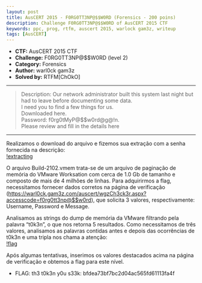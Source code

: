 ```yaml
---
layout: post
title: AusCERT 2015 - F0RG0TT3NP@$$W0RD (Forensics - 200 poins) 
description: Challenge F0RG0TT3NP@$$W0RD of AusCERT 2015 CTF
keywords: ppc, prog, rtfm, auscert 2015, warlock gam3z, writeup
tags: [AusCERT]
---
```


* **CTF:** AusCERT 2015 CTF
* **Challenge:** F0RG0TT3NP@$$W0RD (level 2)
* **Category:** Forensics
* **Author:** warl0ck gam3z
* **Solved by:** RTFM[ChOkO] 
****  

>Description: Our network administrator built this system last night but had to leave before documenting some data.  
I need you to find a few things for us.  
Downloaded here.  
Password: f0rg0tMyP@$$w0rd@g@!n.  
Please review and fill in the details here   
****  

Realizamos o download do arquivo e fizemos sua extração com a senha fornecida na descrição:  
[!extracting](https://ctf-br.org/wp-content/uploads/2015/06/extract.png "extract")  
 
O arquivo Build-2102.vmem trata-se de um arquivo de paginação de memória do VMware Worksation com cerca de 1.0 Gb de tamanho e composto de mais de 4 milhões de linhas. Para adquirirmos a flag, necessitamos fornecer dados corretos na página de verificação (https://warl0ck.gam3z.com/auscert/wgzCh3ck3r.aspx?accesscode=f0rg0tt3np@$$w0rd), que solicita 3 valores, respectivamente: Username, Password e Message.

Analisamos as strings do dump de memória da VMware filtrando pela palavra “t0k3n”, o que nos retorna 5 resultados. Como necessitamos de três valores, analisamos as palavras contidas antes e depois das ocorrências de t0k3n e uma tripla nos chama a atenção:  
[!flag](https://ctf-br.org/wp-content/uploads/2015/06/flag1-1024x341.png "Flag")  

Após algumas tentativas, inserimos os valores destacados acima na página de verificação e obtemos a flag para este nível.

* FLAG: th3 t0k3n y0u s33k: bfdea73bf7bc2d04ac565fd61113fa4f
